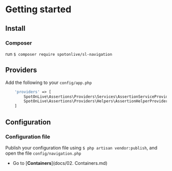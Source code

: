 # Getting started

## Install

### Composer
run `$ composer require spotonlive/sl-navigation`

## Providers
Add the following to your `config/app.php`

```php
    'providers' => [
        SpotOnLive\Assertions\Providers\Services\AssertionServiceProvider::class,
        SpotOnLive\Assertions\Providers\Helpers\AssertionHelperProvider::class,
    ]
```

## Configuration

### Configuration file
Publish your configuration file using `$ php artisan vendor:publish`, and open the file `config/navigation.php`

* Go to [**Containers**](docs/02. Containers.md)